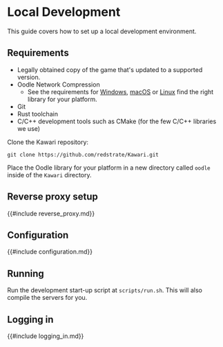 # Local Development

This guide covers how to set up a local development environment.

## Requirements

* Legally obtained copy of the game that's updated to a supported version.
* Oodle Network Compression
    * See the requirements for [Windows](windows.md#requirements), [macOS](macos.md#requirements) or [Linux](linux.md#requirements) find the right library for your platform.
* Git
* Rust toolchain
* C/C++ development tools such as CMake (for the few C/C++ libraries we use)

Clone the Kawari repository:

```shell
git clone https://github.com/redstrate/Kawari.git
```

Place the Oodle library for your platform in a new directory called `oodle` inside of the `Kawari` directory.

## Reverse proxy setup

{{#include reverse_proxy.md}}

## Configuration

{{#include configuration.md}}

## Running

Run the development start-up script at `scripts/run.sh`. This will also compile the servers for you.

## Logging in

{{#include logging_in.md}}
